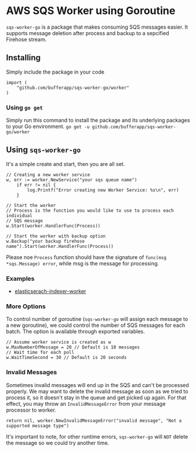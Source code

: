 # AWS SQS Worker using Goroutine
`sqs-worker-go` is a package that makes consuming SQS messages easier. It supports message deletion after process and backup to a sepcified Firehose stream.

## Installing

Simply include the package in your code

```
import (
	"github.com/bufferapp/sqs-worker-go/worker"
)
```

### Using `go get`
Simply run this command to install the package and its underlying packages to your Go environment.
`go get -u github.com/bufferapp/sqs-worker-go/worker`

## Using `sqs-worker-go`
It's a simple create and start, then you are all set.

```
// Creating a new worker service
w, err := worker.NewService("your sqs queue name")
	if err != nil {
		log.Printf("Error creating new Worker Service: %s\n", err)
	}

// Start the worker
// Process is the function you would like to use to process each individual
// SQS message
w.Start(worker.HandlerFunc(Process))

// Start the worker with backup option
w.Backup("your backup firehose name").Start(worker.HandlerFunc(Process))
```
Please noe `Process` function should have the signature of `func(msg *sqs.Message) error`, while msg is the message for processing.

### Examples
* [elasticserach-indexer-worker](https://github.com/bufferapp/elasticserach-indexer-worker/blob/master/main.go)

### More Options
To control number of goroutine (`sqs-worker-go` will assign each message to a new goroutine), we could control the number of SQS messages for each batch. The option is available through exported variables.

```
// Assume worker service is created as w
w.MaxNumberOfMessage = 20 // Default is 10 messages
// Wait time for each poll
w.WaitTimeSecond = 30 // Default is 20 seconds
```

### Invalid Messages
Sometimes invalid messages will end up in the SQS and can't be processed properly. We may want to delete the invalid message as soon as we tried to process it, so it doesn't stay in the queue and get picked up again. For that effect, you may throw an `InvalidMessageError` from your message processor to worker.

```
return nil, worker.NewInvalidMessageError("invalid message", "Not a supported message type")
```

It's important to note, for other runtime errors, `sqs-worker-go` will `NOT` delete the message so we could try another time.
